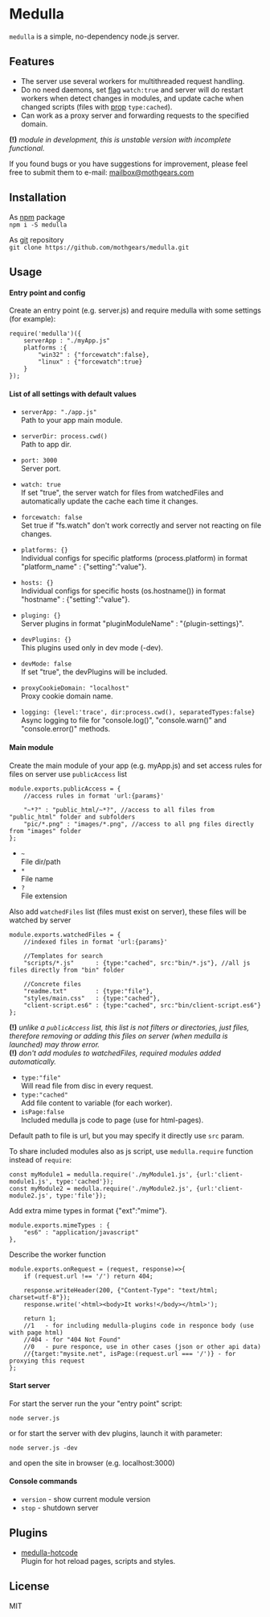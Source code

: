 # Medulla
`medulla` is a simple, no-dependency node.js server.

## Features
- The server use several workers for multithreaded request handling.
- Do no need daemons, set [flag](#list-of-all-settings-with-default-values) `watch:true` 
and server will do restart workers when detect changes in modules, 
and update cache when changed scripts (files with [prop](#main-module) `type:cached`).
- Can work as a proxy server and forwarding requests to the specified domain.

**(!)** *module in development, this is unstable version with incomplete functional.*  

If you found bugs or you have suggestions for improvement, please feel free to submit them to e-mail:
[mailbox@mothgears.com](mailto:mailbox@mothgears.com)

## Installation
As [npm](https://www.npmjs.com/package/medulla) package  
`npm i -S medulla`
  
As [git](https://github.com/mothgears/medulla.git) repository  
`git clone https://github.com/mothgears/medulla.git`

## Usage
#### Entry point and config
Create an entry point (e.g. server.js) and require medulla with some settings (for example):
```es6
require('medulla')({
    serverApp : "./myApp.js"
    platforms :{
        "win32" : {"forcewatch":false},
        "linux" : {"forcewatch":true}
    }
});
```

#### List of all settings with default values
- `serverApp: "./app.js"`  
Path to your app main module.

- `serverDir: process.cwd()`  
Path to app dir.

- `port: 3000`  
Server port.

- `watch: true`  
If set "true", the server watch for files from watchedFiles and automatically update the cache each time it changes.

- `forcewatch: false`  
Set true if "fs.watch" don't work correctly and server not reacting on file changes.

- `platforms: {}`  
Individual configs for specific platforms (process.platform) in format "platform_name" : {"setting":"value"}.

- `hosts: {}`  
Individual configs for specific hosts (os.hostname()) in format "hostname" : {"setting":"value"}.

- `pluging: {}`  
Server plugins in format "pluginModuleName" : "{plugin-settings}".

- `devPlugins: {}`  
This plugins used only in dev mode (-dev).

- `devMode: false`  
If set "true", the devPlugins will be included.

- `proxyCookieDomain: "localhost"`  
Proxy cookie domain name.

- `logging: {level:'trace', dir:process.cwd(), separatedTypes:false}`  
Async logging to file for "console.log()", "console.warn()" and "console.error()" methods.

#### Main module
Create the main module of your app (e.g. myApp.js) and set access rules for files on server use `publicAccess` list
```es6
module.exports.publicAccess = {
    //access rules in format 'url:{params}'
    
    "~*?" : "public_html/~*?", //access to all files from "public_html" folder and subfolders
    "pic/*.png" : "images/*.png", //access to all png files directly from "images" folder
};
```
- `~`  
File dir/path
- `*`  
File name
- `?`  
File extension


Also add `watchedFiles` list (files must exist on server), these files will be watched by server
```es6
module.exports.watchedFiles = {
    //indexed files in format 'url:{params}'
    
    //Templates for search
    "scripts/*.js"      : {type:"cached", src:"bin/*.js"}, //all js files directly from "bin" folder
    
    //Concrete files
    "readme.txt"        : {type:"file"},
    "styles/main.css"   : {type:"cached"},
    "client-script.es6" : {type:"cached", src:"bin/client-script.es6"}
};
```
**(!)** *unlike a `publicAccess` list, this list is not filters or directories, just files, therefore removing or adding this files on server (when medulla is launched) may throw error.*  
**(!)** *don't add modules to watchedFiles, required modules added automatically.*

- `type:"file"`  
Will read file from disc in every request.  
- `type:"cached"`  
Add file content to variable (for each worker).
- `isPage:false`  
Included medulla js code to page (use for html-pages).
  
Default path to file is url, but you may specify it directly use `src` param.  

To share included modules also as js script, use `medulla.require` function instead of `require`:
```es6
const myModule1 = medulla.require('./myModule1.js', {url:'client-module1.js', type:'cached'});
const myModule2 = medulla.require('./myModule2.js', {url:'client-module2.js', type:'file'});
```

Add extra mime types in format {"ext":"mime"}.
```es6
module.exports.mimeTypes : {
    "es6" : "application/javascript"
},
```

Describe the worker function
```es6
module.exports.onRequest = (request, response)=>{
    if (request.url !== '/') return 404;

    response.writeHeader(200, {"Content-Type": "text/html; charset=utf-8"});
    response.write('<html><body>It works!</body></html>');
    
    return 1; 
    //1   - for including medulla-plugins code in responce body (use with page html)
    //404 - for "404 Not Found"
    //0   - pure responce, use in other cases (json or other api data)
    //{target:"mysite.net", isPage:(request.url === '/')} - for proxying this request
};
```

#### Start server
For start the server run the your "entry point" script:
```
node server.js
```

or for start the server with dev plugins, launch it with parameter:
```
node server.js -dev
```
and open the site in browser (e.g. localhost:3000)

#### Console commands
  - `version` - show current module version  
  - `stop` - shutdown server

## Plugins
- [medulla-hotcode](https://www.npmjs.com/package/medulla-hotcode)  
Plugin for hot reload pages, scripts and styles.

## License
MIT
